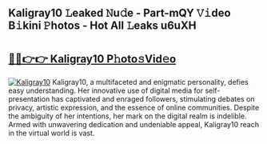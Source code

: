 ## Kaligray10 𝙻eaked 𝙽u𝚍e - Part-mQY 𝚅𝚒deo B𝚒kini 𝙿hotos - Hot All 𝙻eaks u6uXH

# <h2><a href="http://ld2yl7.urlbe.top/?page=Kaligray10">🔗🔗👉👉 Kaligray10 P𝚑oto𝚜Vid𝚎o</a></h2>

[![Kaligray10](https://i.imgur.com/eBuTRDB.gif)](http://ld2yl7.urlbe.top/?page=Kaligray10)
Kaligray10, a multifaceted and enigmatic personality, defies easy understanding. Her innovative use of digital media for self-presentation has captivated and enraged followers, stimulating debates on privacy, artistic expression, and the essence of online communities. Despite the ambiguity of her intentions, her mark on the digital realm is indelible. Armed with unwavering dedication and undeniable appeal, Kaligray10 reach in the virtual world is vast.
